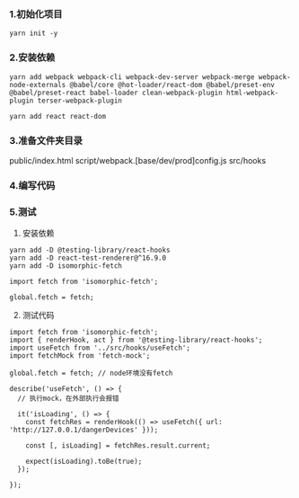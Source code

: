 ### 1.初始化项目

```
yarn init -y
```

### 2.安装依赖

```
yarn add webpack webpack-cli webpack-dev-server webpack-merge webpack-node-externals @babel/core @hot-loader/react-dom @babel/preset-env @babel/preset-react babel-loader clean-webpack-plugin html-webpack-plugin terser-webpack-plugin

yarn add react react-dom
```

### 3.准备文件夹目录

public/index.html
script/webpack.[base/dev/prod]config.js
src/hooks

### 4.编写代码

### 5.测试

1. 安装依赖

```
yarn add -D @testing-library/react-hooks
yarn add -D react-test-renderer@^16.9.0
yarn add -D isomorphic-fetch

import fetch from 'isomorphic-fetch';

global.fetch = fetch;

```

2. 测试代码

```
import fetch from 'isomorphic-fetch';
import { renderHook, act } from '@testing-library/react-hooks';
import useFetch from '../src/hooks/useFetch';
import fetchMock from 'fetch-mock';

global.fetch = fetch; // node环境没有fetch

describe('useFetch', () => {
  // 执行mock，在外部执行会报错

  it('isLoading', () => {
    const fetchRes = renderHook(() => useFetch({ url: 'http://127.0.0.1/dangerDevices' }));

    const [, isLoading] = fetchRes.result.current;

    expect(isLoading).toBe(true);
  });

});

```
